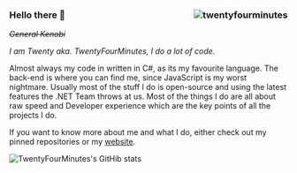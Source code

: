 ### Hello there 👋 <img align="right" src="https://komarev.com/ghpvc/?username=twentyfourminutes&label=Profile%20views&color=9775c2&style=flat" alt="twentyfourminutes" />
~~*General Kenobi*~~

*I am Twenty aka. TwentyFourMinutes, I do a lot of code.*

Almost always my code in written in C#, as its my favourite language. The back-end is where you can find me, since JavaScript is my worst nightmare. Usually most of the stuff I do is open-source and using the latest features the .NET Team throws at us. Most of the things I do are all about raw speed and Developer experience which are the key points of all the projects I do.

If you want to know more about me and what I do, either check out my pinned repositories or my [website](https://twenty-four.dev).

![TwentyFourMinutes's GitHib stats](https://github-readme-stats.vercel.app/api?username=TwentyFourMinutes&show_icons=true&theme=tokyonight&count_private=true)
